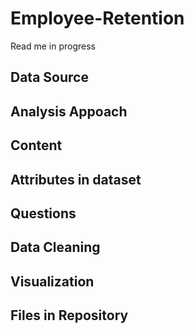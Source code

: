 # Employee-Retention
Read me in progress
## Data Source


## Analysis Appoach


## Content

## Attributes in dataset

## Questions

## Data Cleaning


## Visualization 


## Files in Repository
